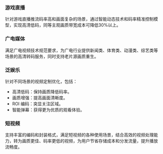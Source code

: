 
### 游戏直播

针对游戏直播推流码率高和画面复杂的场景，通过智能动态技术和码率精准控制模型，实现高清低码，同等主观画质带宽成本可降低30%以上。         

### 广电媒体
满足广电视频技术规范要求，为广电行业提供新闻类、体育类、动漫类、综艺类等场景的高清转码服务，同时支持老片源画质重生。

### 泛娱乐 
针对不同场景的视频定制优化，包括：
- 高清低码：保持画质降低码率。
- 画质增强：提高画面清晰度。
- ROI 编码：突显关注区域。
- 智能弹幕：获得更为优质的观看体验。

### 短视频

支持丰富的编码和封装格式，满足短视频的各种使用场景，结合高效的视频处理能力，转为画质更佳、码率更低的视频，为用户节省存储成本和分发流量，提升播放流畅度。

